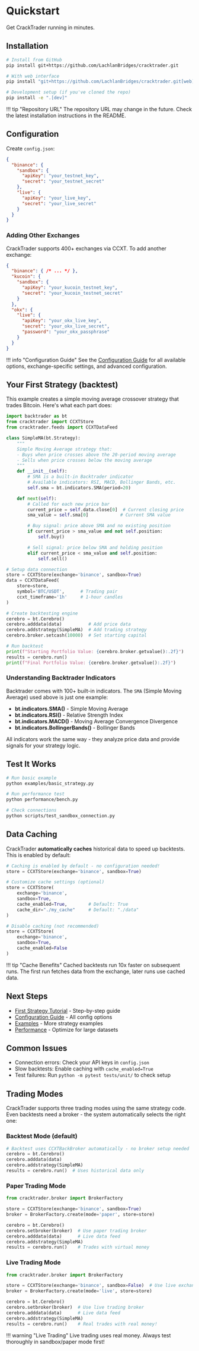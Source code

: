 # Quickstart

Get CrackTrader running in minutes.

## Installation

```bash
# Install from GitHub
pip install git+https://github.com/LachlanBridges/cracktrader.git

# With web interface
pip install "git+https://github.com/LachlanBridges/cracktrader.git[web]"

# Development setup (if you've cloned the repo)
pip install -e ".[dev]"
```

!!! tip "Repository URL"
    The repository URL may change in the future. Check the latest installation instructions in the README.

## Configuration

Create `config.json`:

```json
{
  "binance": {
    "sandbox": {
      "apiKey": "your_testnet_key",
      "secret": "your_testnet_secret"
    },
    "live": {
      "apiKey": "your_live_key",
      "secret": "your_live_secret"
    }
  }
}
```

### Adding Other Exchanges

CrackTrader supports 400+ exchanges via CCXT. To add another exchange:

```json
{
  "binance": { /* ... */ },
  "kucoin": {
    "sandbox": {
      "apiKey": "your_kucoin_testnet_key",
      "secret": "your_kucoin_testnet_secret"
    }
  },
  "okx": {
    "live": {
      "apiKey": "your_okx_live_key",
      "secret": "your_okx_live_secret",
      "password": "your_okx_passphrase"
    }
  }
}
```

!!! info "Configuration Guide"
    See the [Configuration Guide](configuration.md) for all available options, exchange-specific settings, and advanced configuration.

## Your First Strategy (backtest)

This example creates a simple moving average crossover strategy that trades Bitcoin. Here's what each part does:

```python
import backtrader as bt
from cracktrader import CCXTStore
from cracktrader.feeds import CCXTDataFeed

class SimpleMA(bt.Strategy):
    """
    Simple Moving Average strategy that:
    - Buys when price crosses above the 20-period moving average
    - Sells when price crosses below the moving average
    """
    def __init__(self):
        # SMA is a built-in Backtrader indicator
        # Available indicators: RSI, MACD, Bollinger Bands, etc.
        self.sma = bt.indicators.SMA(period=20)

    def next(self):
        # Called for each new price bar
        current_price = self.data.close[0]  # Current closing price
        sma_value = self.sma[0]            # Current SMA value

        # Buy signal: price above SMA and no existing position
        if current_price > sma_value and not self.position:
            self.buy()

        # Sell signal: price below SMA and holding position
        elif current_price < sma_value and self.position:
            self.sell()

# Setup data connection
store = CCXTStore(exchange='binance', sandbox=True)
data = CCXTDataFeed(
    store=store,
    symbol='BTC/USDT',      # Trading pair
    ccxt_timeframe='1h'     # 1-hour candles
)

# Create backtesting engine
cerebro = bt.Cerebro()
cerebro.adddata(data)          # Add price data
cerebro.addstrategy(SimpleMA)  # Add trading strategy
cerebro.broker.setcash(10000)  # Set starting capital

# Run backtest
print(f"Starting Portfolio Value: {cerebro.broker.getvalue():.2f}")
results = cerebro.run()
print(f"Final Portfolio Value: {cerebro.broker.getvalue():.2f}")
```

### Understanding Backtrader Indicators

Backtrader comes with 100+ built-in indicators. The `SMA` (Simple Moving Average) used above is just one example:

- **bt.indicators.SMA()** - Simple Moving Average
- **bt.indicators.RSI()** - Relative Strength Index
- **bt.indicators.MACD()** - Moving Average Convergence Divergence
- **bt.indicators.BollingerBands()** - Bollinger Bands

All indicators work the same way - they analyze price data and provide signals for your strategy logic.

## Test It Works

```bash
# Run basic example
python examples/basic_strategy.py

# Run performance test
python performance/bench.py

# Check connections
python scripts/test_sandbox_connection.py
```

## Data Caching

CrackTrader **automatically caches** historical data to speed up backtests. This is enabled by default:

```python
# Caching is enabled by default - no configuration needed!
store = CCXTStore(exchange='binance', sandbox=True)

# Customize cache settings (optional)
store = CCXTStore(
    exchange='binance',
    sandbox=True,
    cache_enabled=True,        # Default: True
    cache_dir="./my_cache"     # Default: "./data"
)

# Disable caching (not recommended)
store = CCXTStore(
    exchange='binance',
    sandbox=True,
    cache_enabled=False
)
```

!!! tip "Cache Benefits"
    Cached backtests run 10x faster on subsequent runs. The first run fetches data from the exchange, later runs use cached data.

## Next Steps

- [First Strategy Tutorial](first_strategy.md) - Step-by-step guide
- [Configuration Guide](configuration.md) - All config options
- [Examples](../examples/) - More strategy examples
- [Performance](../performance/overview.md) - Optimize for large datasets

## Common Issues

- Connection errors: Check your API keys in `config.json`
- Slow backtests: Enable caching with `cache_enabled=True`
- Test failures: Run `python -m pytest tests/unit/` to check setup

## Trading Modes

CrackTrader supports three trading modes using the same strategy code. Even backtests need a broker - the system automatically selects the right one:

### Backtest Mode (default)
```python
# Backtest uses CCXTBackBroker automatically - no broker setup needed
cerebro = bt.Cerebro()
cerebro.adddata(data)
cerebro.addstrategy(SimpleMA)
results = cerebro.run()  # Uses historical data only
```

### Paper Trading Mode
```python
from cracktrader.broker import BrokerFactory

store = CCXTStore(exchange='binance', sandbox=True)
broker = BrokerFactory.create(mode='paper', store=store)

cerebro = bt.Cerebro()
cerebro.setbroker(broker)  # Use paper trading broker
cerebro.adddata(data)      # Live data feed
cerebro.addstrategy(SimpleMA)
results = cerebro.run()    # Trades with virtual money
```

### Live Trading Mode
```python
from cracktrader.broker import BrokerFactory

store = CCXTStore(exchange='binance', sandbox=False)  # Use live exchange
broker = BrokerFactory.create(mode='live', store=store)

cerebro = bt.Cerebro()
cerebro.setbroker(broker)  # Use live trading broker
cerebro.adddata(data)      # Live data feed
cerebro.addstrategy(SimpleMA)
results = cerebro.run()    # Real trades with real money!
```

!!! warning "Live Trading"
    Live trading uses real money. Always test thoroughly in sandbox/paper mode first!
